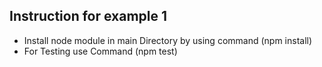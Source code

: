## Instruction for example 1

* Install node module in main Directory by using command (npm install)
* For Testing use Command (npm test)
